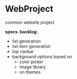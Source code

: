 # WebProject
common website project

**specs. backlog:**
* list generation
* list item generation
* top navbar
* background options based on 
	* color picker
	* image library
	* on themes